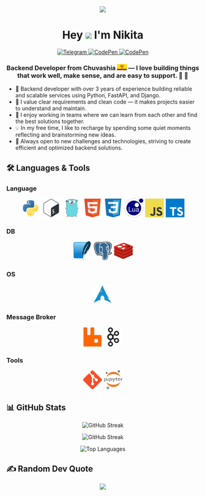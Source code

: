<div align="center">
    <img src="static/welcome.gif" width="700">
</div>

<h1 align="center">Hey <img src="https://media.giphy.com/media/hvRJCLFzcasrR4ia7z/giphy.gif" width="35"/> I'm Nikita </h1>

<section>
    <section align="center">
        <a href="https://t.me/твой_никнейм">
            <img src="https://img.shields.io/badge/telegram-0088cc?style=flat&logo=telegram&logoColor=white" alt="Telegram" />
        </a>
        <a href="https://www.linkedin.com/in/">
            <img src="https://img.shields.io/badge/linkedin-430098?style=flat&logo=linkedin&logoColor=white" alt="CodePen" />
        </a>
        <a href="mailto:neyakki@gmail.com">
            <img src="https://img.shields.io/badge/gmail-d62828?style=flat&logo=gmail&logoColor=white" alt="CodePen" />
        </a>
    </section>
    <h3 align="center">
        Backend Developer from Chuvashia 
        <img src="static/chuvashia.png" alt="Chuvashia Flag" height="16"> — I love building things that work well, make sense, and are easy to support. 🚀 🚀
    </h3>
</section>

<ul>
    <li>🔧 Backend developer with over 3 years of experience building reliable and scalable services using Python, FastAPI, and Django.</li>
    <li>🌿 I value clear requirements and clean code — it makes projects easier to understand and maintain.</li>
    <li>🤝 I enjoy working in teams where we can learn from each other and find the best solutions together.</li>
    <li>💡 In my free time, I like to recharge by spending some quiet moments reflecting and brainstorming new ideas.</li>
    <li>🚀 Always open to new challenges and technologies, striving to create efficient and optimized backend solutions.</li>
</ul>

## 🛠️ Languages & Tools

<section>
    <h3>Language</h3> 
    <article align="center">
        <a><img src="static/svg/python-original.svg" width=50></a>
        <a><img src="static/svg/bash-original.svg" width=50></a>
        <a><img src="static/svg/go-original.svg" width=50></a>
        <a><img src="static/svg/html5-original.svg" width=50></a>
        <a><img src="static/svg/css3-original.svg" width=50></a>
        <a><img src="static/svg/lua-original.svg" width=50></a>
        <a><img src="static/svg/javascript-original.svg" width=50></a>
        <a><img src="static/svg/typescript-original.svg" width=50></a>
    </article>
</section>

<section>
    <h3>DB</h3>
    <article align="center">
    <a><img src="static/svg/sqlite-original.svg" width=50></a>
    <a><img src="static/svg/postgresql-original.svg" width=50></a>
    <a><img src="static/svg/redis-original.svg" width=50></a>
    </article>
</section>

<section>
    <h3>OS</h3>
    <article align="center">
        <a><img src="static/svg/archlinux-original.svg" width=50></a>
    </article>
</section>

<section>
    <h3>Message Broker</h3>
    <article align="center">
        <a><img src="static/svg/rabbitmq-original.svg" width=50></a>
        <a><img src="static/svg/apachekafka-original.svg" width=50></a>
    </article>
</section>

<section>
    <h3>Tools</h3>
    <article align="center">
        <a><img src="static/svg/git-original.svg" width=50></a>
        <a><img src="static/svg/jupyter-original-wordmark.svg" width=50></a>
    </article>
</section>

## 📊 GitHub Stats

<p align="center">
  <img src="https://github-readme-stats.vercel.app/api?username=neyakki&show_icons=true&theme=dracula" alt="GitHub Streak" />
</p>

<p align="center">
  <img src="https://github-readme-streak-stats-eight.vercel.app/?user=neyakki&theme=dracula&hide_border=false" alt="GitHub Streak" />
</p>

<p align="center">
  <img src="https://github-readme-stats.vercel.app/api/top-langs/?username=neyakki&layout=compact&theme=dracula&hide_border=false&langs_count=8&cache_seconds=1800" alt="Top Languages" />
</p>

## ✍️ Random Dev Quote

<p align="center">
    <img src="https://quotes-github-readme.vercel.app/api?type=horizontal&theme=dracula"/>
</p>